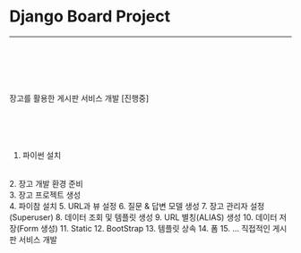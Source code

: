 # Django Board Project 
<hr>
            <br>
            <br>
            <br>
            <br>
            <br>
장고를 활용한 게시판 서비스 개발  [진행중]
<br><br><br><br><br>

1. 파이썬 설치
<br>
2. 장고 개발 환경 준비
<br>
3. 장고 프로젝트 생성
<br>
4. 파이참 설치
5. URL과 뷰 설정
6. 질문 & 답변 모델 생성
7. 장고 관리자 설정(Superuser)
8. 데이터 조회 및 템플릿 생성
9. URL 별칭(ALIAS) 생성
10. 데이터 저장(Form 생성)
11. Static
12. BootStrap 
13. 템플릿 상속
14. 폼
15. ... 직접적인 게시판 서비스 개발

